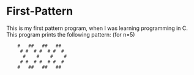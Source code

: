 # First-Pattern
This is my first pattern program, when I was learning programming in C.
This program prints the following pattern:
(for n=5)
        
        #   ##   ##   ##
         # #  # #  # #  #
          #    #    #    #
         # #  # #  # #  #
        #   ##   ##   ##
